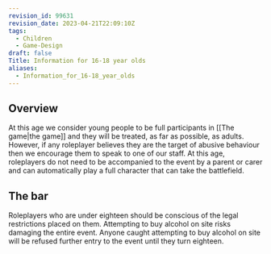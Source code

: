 ```yaml
---
revision_id: 99631
revision_date: 2023-04-21T22:09:10Z
tags:
  - Children
  - Game-Design
draft: false
Title: Information for 16-18 year olds
aliases:
  - Information_for_16-18_year_olds
---
```

## Overview
At this age we consider young people to be full participants in [[The game|the game]] and they will be treated, as far as possible, as adults. However, if any roleplayer believes they are the target of abusive behaviour then we encourage them to speak to one of our staff. At this age, roleplayers do not need to be accompanied to the event by a parent or carer and can automatically play a full character that can take the battlefield.
## The bar
Roleplayers who are under eighteen should be conscious of the legal restrictions placed on them. Attempting to buy alcohol on site risks damaging the entire event. Anyone caught attempting to buy alcohol on site will be refused further entry to the event until they turn eighteen.